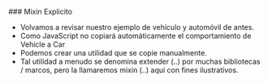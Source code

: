 ### Mixin Explicito
* Volvamos a revisar nuestro ejemplo de vehículo y automóvil de antes. 
* Como JavaScript no copiará automáticamente el comportamiento de Vehicle a Car
* Podemos crear una utilidad que se copie manualmente. 
* Tal utilidad a menudo se denomina extender (..) por muchas bibliotecas / marcos, pero la llamaremos mixin (..) aquí con fines ilustrativos.